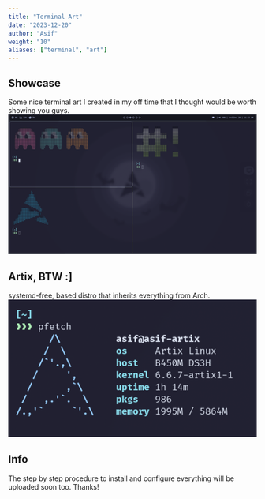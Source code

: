 ```yaml
---
title: "Terminal Art"
date: "2023-12-20"
author: "Asif"
weight: "10"
aliases: ["terminal", "art"]
---
```


## Showcase
Some nice terminal art I created in my off time that I thought would be worth showing you guys.
![terminal](terminal.png)


## Artix, BTW :]
systemd-free, based distro that inherits everything from Arch.
![artix](artix.png)

## Info
The step by step procedure to install and configure everything will be uploaded soon too. Thanks!

